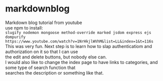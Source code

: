 # markdownblog
Markdown blog tutorial from youtube  
use npm to install:  
`slugify nodemon mongoose method-override marked jsdom express ejs dompurify`  
`https://www.youtube.com/watch?v=1NrHkjlWVhM&list=LL&index=1&t=116s`  
This was very fun. Next step is to learn how to slap authenticatiom and authorization on it so that I can use  
the edit and delete buttons, but nobody else can.  
I would also like to change the index page to have links to categories, and some type of search function that  
searches the description or something like that.  
